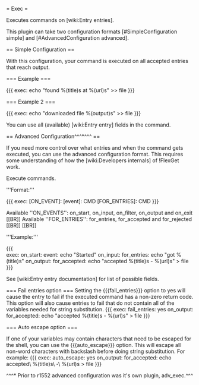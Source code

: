 = Exec = 

Executes commands on [wiki:Entry entries].

This plugin can take two configuration formats [#SimpleConfiguration simple] and [#AdvancedConfiguration advanced].

== Simple Configuration ==

With this configuration, your command is executed on all accepted entries that reach output.

=== Example ===

{{{
exec: echo "found %(title)s at %(url)s" >> file
}}}

=== Example 2 ===

{{{
exec: echo "downloaded file %(output)s" >> file
}}}


You can use all (available) [wiki:Entry entry] fields in the command.

== Advanced Configuration^^^*^^^ ==

If you need more control over what entries and when the command gets executed, you can use the advanced configuration format. This requires some understanding of how the [wiki:Developers internals] of !FlexGet work.

Execute commands.

'''Format:'''

{{{
exec:
  [ON_EVENT]:
    [event]: CMD
    [FOR_ENTRIES]: CMD
}}}

Available ''ON_EVENTS'': on_start, on_input, on_filter, on_output and on_exit
[[BR]]
Available ''FOR_ENTRIES'': for_entries, for_accepted and for_rejected
[[BR]]
[[BR]]
    
'''Example:'''

{{{    
exec: 
  on_start: 
    event: echo "Started"
  on_input:
    for_entries: echo "got %(title)s"
  on_output: 
    for_accepted: echo "accepted %(title)s - %(url)s" > file
}}}
    
See [wiki:Entry entry documentation] for list of possible fields.

=== Fail entries option ===
Setting the {{{fail_entries}}} option to yes will cause the entry to fail if the executed command has a non-zero return code.
This option will also cause entries to fail that do not contain all of the variables needed for string substitution.
{{{
exec:
  fail_entries: yes
  on_output: 
    for_accepted: echo "accepted %(title)s - %(url)s" > file
}}}

=== Auto escape option ===

If one of your variables may contain characters that need to be escaped for the shell, you can use the {{{auto_escape}}} option. This will escape all non-word characters with backslash before doing string substitution. For example:
{{{
exec:
  auto_escape: yes
  on_output: 
    for_accepted: echo accepted\ %(title)s\ -\ %(url)s > file
}}}

^^^* Prior to r1552 advanced configuration was it's own plugin, adv_exec.^^^